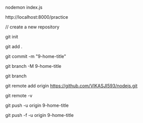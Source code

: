 nodemon index.js

http://localhost:8000/practice

// create a new repository 

git init

git add .

git commit -m "9-home-title"

git branch -M 9-home-title

git branch

git remote add origin https://github.com/VIKASJI593/nodejs.git

git remote -v

git push -u origin 9-home-title

git push -f -u origin 9-home-title
